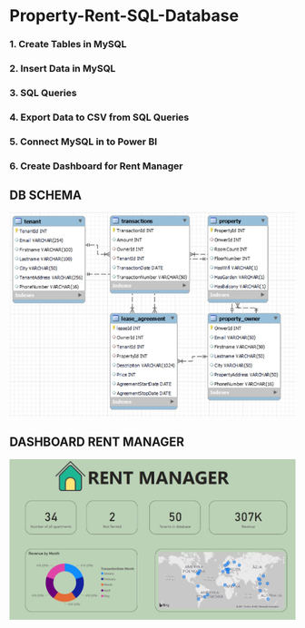# Property-Rent-SQL-Database

### 1. Create Tables in MySQL
### 2. Insert Data in MySQL
### 3. SQL Queries
### 4. Export Data to CSV from SQL Queries
### 5. Connect MySQL in to Power BI
### 6. Create Dashboard for Rent Manager


## DB SCHEMA
![This is an image](https://github.com/mateuszandzelak01/Property-Rent-SQL-Database/blob/main/ER_Rent.jpg)

## DASHBOARD RENT MANAGER
![This is an image](https://github.com/mateuszandzelak01/Property-Rent-SQL-Database/blob/main/Dashbord_Rent_Manager.jpg)
